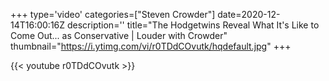 +++
type='video'
categories=["Steven Crowder"]
date=2020-12-14T16:00:16Z
description=''
title="The Hodgetwins Reveal What It's Like to Come Out... as Conservative | Louder with Crowder"
thumbnail="https://i.ytimg.com/vi/r0TDdCOvutk/hqdefault.jpg"
+++

{{< youtube r0TDdCOvutk >}}
